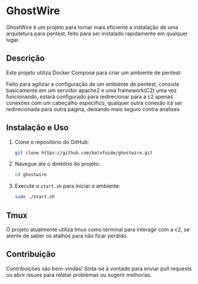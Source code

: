 # GhostWire

GhostWire é um projeto para tornar mais eficiente a instalação de uma arquitetura para pentest, feito para ser instalado rapidamente em qualquer lugar.

## Descrição

Este projeto utiliza Docker Compose para criar um ambiente de pentest:

Feito para agilizar a configuração de um ambiente de pentest, consiste basicamente em um servidor apache2 e uma framework(C2)
uma vez funcionando, estará configurado para redirecionar para a c2 apenas conexões com um cabeçalho especifico, qualquer outra conexão irá ser redirecionada
para outra pagina, deixando mais seguro contra analises



## Instalação e Uso

1. Clone o repositório do GitHub:

    ```bash
    git clone https://github.com/balofoide/ghostwire.git
    ```

2. Navegue até o diretório do projeto:

    ```bash
    cd ghostwire
    ```

3. Execute o `start.sh` para iniciar o ambiente:

    ```bash
    sudo ./start.sh
    ```

## Tmux

O projeto atualmente utiliza tmux como terminal para interagir com a c2, se atente de saber os atalhos para não ficar perdido.


## Contribuição

Contribuições são bem-vindas! Sinta-se à vontade para enviar pull requests ou abrir issues para relatar problemas ou sugerir melhorias.
